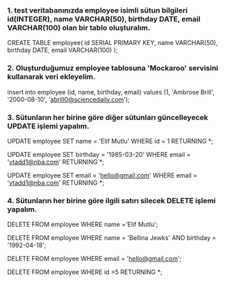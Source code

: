 ### 1. test veritabanınızda employee isimli sütun bilgileri id(INTEGER), name VARCHAR(50), birthday DATE, email VARCHAR(100) olan bir tablo oluşturalım.
CREATE TABLE employee(
id SERIAL PRIMARY KEY,
name VARCHAR(50),
birthday DATE,
email VARCHAR(100)
);

### 2. Oluşturduğumuz employee tablosuna 'Mockaroo' servisini kullanarak veri ekleyelim.
insert into employee (id, name, birthday, email) values (1, 'Ambrose Brill', '2000-08-10', 'abrill0@sciencedaily.com');

### 3. Sütunların her birine göre diğer sütunları güncelleyecek UPDATE işlemi yapalım.
UPDATE employee
SET name = 'Elif Mutlu'
WHERE id = 1
RETURNING *;  

UPDATE employee
SET birthday = '1985-03-20'
WHERE email = 'vtadd1@nba.com'
RETURNING *;  

UPDATE employee
SET email = 'hello@gmail.com'
WHERE email = 'vtadd1@nba.com'
RETURNING *;  

### 4. Sütunların her birine göre ilgili satırı silecek DELETE işlemi yapalım.
DELETE FROM employee
WHERE name ='Elif Mutlu';

DELETE FROM employee
WHERE name = 'Bellina Jewks' AND birthday = '1992-04-18';

DELETE FROM employee
WHERE email = 'hello@gmail.com';

DELETE FROM employee
WHERE id >5
RETURNING *;